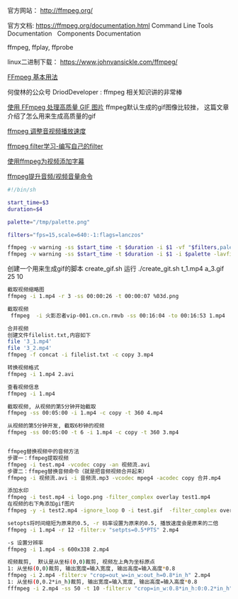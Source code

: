 官方网站： http://ffmpeg.org/

官方文档: https://ffmpeg.org/documentation.html
Command Line Tools Documentation  
Components Documentation  

ffmpeg, ffplay, ffprobe

linux二进制下载： https://www.johnvansickle.com/ffmpeg/

[FFmpeg 基本用法](http://blog.csdn.net/doublefi123/article/details/24325159)

何俊林的公众号 DriodDeveloper : ffmpeg 相关知识讲的非常棒

[使用 FFmpeg 处理高质量 GIF 图片](http://www.techug.com/post/high-quality-gif-with-ffmpeg.html)
ffmpeg默认生成的gif图像比较挫， 这篇文章介绍了怎么用来生成高质量的gif

[ffmpeg 调整音视频播放速度](http://blog.csdn.net/matrix_laboratory/article/details/53158307)

[ffmpeg filter学习-编写自己的filter](http://www.cnblogs.com/ranson7zop/p/7728639.html)

[使用ffmpeg为视频添加字幕](http://blog.csdn.net/u013699869/article/details/48162417)

[ffmpeg提升音频/视频音量命令](https://www.5yun.org/9377.html)


```bash
#!/bin/sh

start_time=$3
duration=$4

palette="/tmp/palette.png"

filters="fps=15,scale=640:-1:flags=lanczos"

ffmpeg -v warning -ss $start_time -t $duration -i $1 -vf "$filters,palettegen" -y $palette
ffmpeg -v warning -ss $start_time -t $duration -i $1 -i $palette -lavfi "$filters [x]; [x][1:v] paletteuse" -y $2
```
创建一个用来生成gif的脚本 create_gif.sh
运行 ./create_git.sh t_1.mp4 a_3.gif 25 10


```bash
截取视频缩略图
ffmpeg -i 1.mp4 -r 3 -ss 00:00:26 -t 00:00:07 %03d.png

截取视频
 ffmpeg  -i 火影忍者vip-001.cn.cn.rmvb -ss 00:16:04 -to 00:16:53 1.mp4

合并视频
创建文件filelist.txt,内容如下
file '3_1.mp4'
file '3_2.mp4'
ffmpeg -f concat -i filelist.txt -c copy 3.mp4

转换视频格式
ffmpeg -i 1.mp4 2.avi

查看视频信息
ffmpeg -i 1.mp4

截取视频, 从视频的第5分钟开始截取
ffmpeg -ss 00:05:00 -i 1.mp4 -c copy -t 360 4.mp4

从视频的第5分钟开发, 截取6秒钟的视频
ffmpeg -ss 00:05:00 -t 6 -i 1.mp4 -c copy -t 360 3.mp4


ffmpeg替换视频中的音频方法
步骤一：ffmpeg提取视频
ffmpeg -i test.mp4 -vcodec copy -an 视频流.avi
步骤二：ffmpeg替换音频命令（就是把音频视频合并起来）
ffmpeg -i 视频流.avi -i 音频流.mp3 -vcodec mpeg4 -acodec copy 合并.mp4

添加水印
ffmpeg -i test.mp4 -i logo.png -filter_complex overlay test1.mp4
在视频的右下角添加gif图片
ffmpeg -y -i test2.mp4 -ignore_loop 0 -i test.gif  -filter_complex overlay=0:H-h test_out2.mp4

setopts将时间缩短为原来的0.5, -r 码率设置为原来的0.5, 播放速度会是原来的二倍
ffmpeg -i 1.mp4 -r 12 -filter:v "setpts=0.5*PTS" 2.mp4

-s 设置分辨率
ffmpeg -i 1.mp4 -s 600x338 2.mp4

视频裁剪,  默认是从坐标(0,0)裁剪, 视频左上角为坐标原点
1: 从坐标(0,0)裁剪, 输出宽度=输入宽度, 输出高度=输入高度*0.8
ffmpeg -i 2.mp4 -filter:v "crop=out_w=in_w:out_h=0.8*in_h" 2.mp4
1: 从坐标(0,0.2*in_h)裁剪, 输出宽度=输入宽度, 输出高度=输入高度*0.8
fffmpeg -i 2.mp4 -ss 50 -t 10 -filter:v "crop=in_w:0.8*in_h:0:0.2*in_h" 3_caijian.mp4
```
